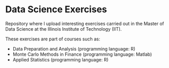 # Data Science Exercises
Repository where I upload interesting exercises carried out in the Master of Data Science at the Illinois Institute of Technology (IIT).

These exercises are part of courses such as:
- Data Preparation and Analysis (programming language: R)
- Monte Carlo Methods in Finance (programming language: Matlab)
- Applied Statistics (programming language: R)

